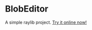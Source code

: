 # BlobEditor
A simple raylib project. [Try it online now!](http://www.andreafontana.it/BlobEditor/)
